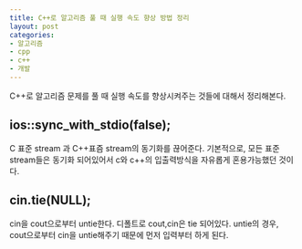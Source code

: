 ```yaml
---
title: C++로 알고리즘 풀 때 실행 속도 향상 방법 정리
layout: post
categories:
- 알고리즘
- cpp
- c++
- 개발
---
```


C++로 알고리즘 문제를 풀 때 실행 속도를 향상시켜주는 것들에 대해서 정리해본다.



## ios::sync_with_stdio(false);

C 표준 stream 과 C++표즘 stream의 동기화를 끊어준다. 기본적으로, 모든 표준 stream들은 동기화 되어있어서 c와 c++의 입출력방식을 자유롭게 혼용가능했던 것이다.

## cin.tie(NULL);

cin을 cout으로부터 untie한다. 디폴트로 cout,cin은 tie 되어있다. untie의 경우, cout으로부터 cin을 untie해주기 때문에 먼저 입력부터 하게 된다.
